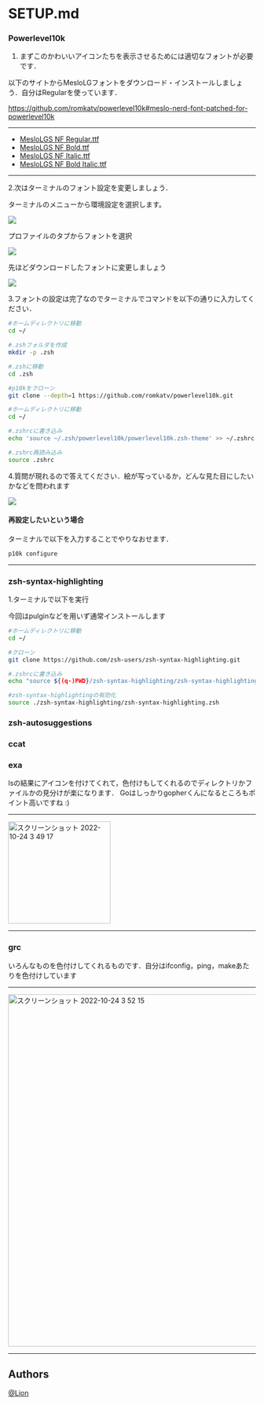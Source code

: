 # SETUP.md

### Powerlevel10k

1. まずこのかわいいアイコンたちを表示させるためには適切なフォントが必要です．

以下のサイトからMesloLGフォントをダウンロード・インストールしましょう．自分はRegularを使っています．

<a href="https://github.com/romkatv/powerlevel10k#meslo-nerd-font-patched-for-powerlevel10k" target="_blank">https://github.com/romkatv/powerlevel10k#meslo-nerd-font-patched-for-powerlevel10k</a>

---

- [MesloLGS NF Regular.ttf](https://github.com/romkatv/powerlevel10k-media/raw/master/MesloLGS%20NF%20Regular.ttf)
- [MesloLGS NF Bold.ttf](https://github.com/romkatv/powerlevel10k-media/raw/master/MesloLGS%20NF%20Bold.ttf)
- [MesloLGS NF Italic.ttf](https://github.com/romkatv/powerlevel10k-media/raw/master/MesloLGS%20NF%20Italic.ttf)
- [MesloLGS NF Bold Italic.ttf](https://github.com/romkatv/powerlevel10k#meslo-nerd-font-patched-for-powerlevel10k:~:text=MesloLGS%20NF%20Bold%20Italic.ttf)

---

2.次はターミナルのフォント設定を変更しましょう．

ターミナルのメニューから環境設定を選択します。

<img src="https://osmaniax.1banzaka.com/wp-content/uploads/2021/08/terminal_menu.png">

プロファイルのタブからフォントを選択

<img src="https://osmaniax.1banzaka.com/wp-content/uploads/2021/08/terminalsetting.png">

先ほどダウンロードしたフォントに変更しましょう

<img src="https://osmaniax.1banzaka.com/wp-content/uploads/2021/08/changefonts.png">

3.フォントの設定は完了なのでターミナルでコマンドを以下の通りに入力してください．

```bash
#ホームディレクトリに移動
cd ~/

#.zshフォルダを作成
mkdir -p .zsh

#.zshに移動
cd .zsh

#p10kをクローン
git clone --depth=1 https://github.com/romkatv/powerlevel10k.git

#ホームディレクトリに移動
cd ~/

#.zshrcに書き込み
echo 'source ~/.zsh/powerlevel10k/powerlevel10k.zsh-theme' >> ~/.zshrc  

#.zshrc再読み込み
source .zshrc
```

4.質問が現れるので答えてください．絵が写っているか，どんな見た目にしたいかなどを問われます

<img src="https://osmaniax.1banzaka.com/wp-content/uploads/2021/08/p10kmenu.png">

#### 再設定したいという場合

ターミナルで以下を入力することでやりなおせます．

```bash
p10k configure
```

---

### zsh-syntax-highlighting

1.ターミナルで以下を実行

今回はpulginなどを用いず通常インストールします

```bash
#ホームディレクトリに移動
cd ~/

#クローン
git clone https://github.com/zsh-users/zsh-syntax-highlighting.git

#.zshrcに書き込み
echo "source ${(q-)PWD}/zsh-syntax-highlighting/zsh-syntax-highlighting.zsh" >> ${ZDOTDIR:-$HOME}/.zshrc

#zsh-syntax-highlightingの有効化
source ./zsh-syntax-highlighting/zsh-syntax-highlighting.zsh
```

### zsh-autosuggestions



### ccat



### exa

lsの結果にアイコンを付けてくれて，色付けもしてくれるのでディレクトリかファイルかの見分けが楽になります． Goはしっかりgopherくんになるところもポイント高いですね :)

---

<img width="208" alt="スクリーンショット 2022-10-24 3 49 17" src="https://user-images.githubusercontent.com/79553411/197410154-1ed5cd4c-646d-472b-8490-4cf43aa16551.png">

---

### grc

いろんなものを色付けしてくれるものです．自分はifconfig，ping，makeあたりを色付けしています

---

<img width="717" alt="スクリーンショット 2022-10-24 3 52 15" src="https://user-images.githubusercontent.com/79553411/197410280-556941b6-f082-49aa-893e-8853c9413610.png">

---

## Authors
[@Lion](https://github.com/lion-rion)

